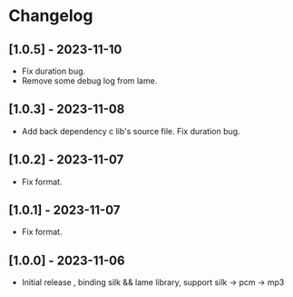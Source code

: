 # Changelog

## [1.0.5] - 2023-11-10
- Fix duration bug.
- Remove some debug log from lame.

## [1.0.3] - 2023-11-08
- Add back dependency c lib's source file. Fix duration bug.

## [1.0.2] - 2023-11-07
- Fix format.

## [1.0.1] - 2023-11-07
- Fix format.

## [1.0.0] - 2023-11-06
- Initial release , binding silk && lame library, support silk -> pcm -> mp3

